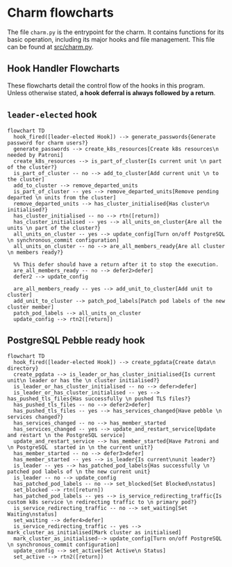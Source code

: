 # Charm flowcharts

The file `charm.py` is the entrypoint for the charm. It contains functions for its basic operation, including its major hooks and file management. This file can be found at [src/charm.py](https://github.com/canonical/postgresql-k8s-operator/blob/main/src/charm.py).

## Hook Handler Flowcharts

These flowcharts detail the control flow of the hooks in this program. Unless otherwise stated, **a hook deferral is always followed by a return**.

## `leader-elected` hook

```{mermaid}
flowchart TD
  hook_fired([leader-elected Hook]) --> generate_passwords{Generate password for charm users?}
  generate_passwords --> create_k8s_resources[Create k8s resources\n needed by Patroni]
  create_k8s_resources --> is_part_of_cluster{Is current unit \n part of the cluster?}
  is_part_of_cluster -- no --> add_to_cluster[Add current unit \n to the cluster]
  add_to_cluster --> remove_departed_units
  is_part_of_cluster -- yes --> remove_departed_units[Remove pending departed \n units from the cluster]
  remove_departed_units --> has_cluster_initialised{Has cluster\n initialised?}
  has_cluster_initialised -- no --> rtn([return])
  has_cluster_initialised -- yes --> all_units_on_cluster{Are all the units \n part of the cluster?}
  all_units_on_cluster -- yes --> update_config[Turn on/off PostgreSQL \n synchronous_commit configuration]
  all_units_on_cluster -- no --> are_all_members_ready{Are all cluster \n members ready?}

  %% This defer should have a return after it to stop the execution.
  are_all_members_ready -- no --> defer2>defer]
  defer2 --> update_config

  are_all_members_ready -- yes --> add_unit_to_cluster[Add unit to cluster]
  add_unit_to_cluster --> patch_pod_labels[Patch pod labels of the new cluster member]
  patch_pod_labels --> all_units_on_cluster
  update_config --> rtn2([return])
```

## PostgreSQL Pebble ready hook

```{mermaid}
flowchart TD
  hook_fired([leader-elected Hook]) --> create_pgdata{Create data\n directory}
  create_pgdata --> is_leader_or_has_cluster_initialised{Is current unit\n leader or has the \n cluster initialised?}
  is_leader_or_has_cluster_initialised -- no --> defer>defer]
  is_leader_or_has_cluster_initialised -- yes --> has_pushed_tls_files{Has successfully \n pushed TLS files?}
  has_pushed_tls_files -- no --> defer2>defer]
  has_pushed_tls_files -- yes --> has_services_changed{Have pebble \n services changed?}
  has_services_changed -- no --> has_member_started
  has_services_changed -- yes --> update_and_restart_service[Update and restart \n the PostgreSQL service]
  update_and_restart_service --> has_member_started{Have Patroni and \n PostgreSQL  started in \n the current unit?}
  has_member_started -- no --> defer3>defer]
  has_member_started -- yes --> is_leader{Is current\nunit leader?}
  is_leader -- yes --> has_patched_pod_labels{Has successfully \n patched pod labels of \n the new current unit}
  is_leader -- no --> update_config
  has_patched_pod_labels -- no --> set_blocked[Set Blocked\nstatus]
  set_blocked --> rtn([return])
  has_patched_pod_labels -- yes --> is_service_redirecting_traffic{Is custom k8s service \n redirecting traffic to \n primary pod?}
  is_service_redirecting_traffic -- no --> set_waiting[Set Waiting\nstatus]
  set_waiting --> defer4>defer]
  is_service_redirecting_traffic -- yes --> mark_cluster_as_initialised[Mark cluster as initialised]
  mark_cluster_as_initialised--> update_config[Turn on/off PostgreSQL \n synchronous_commit configuration]
  update_config --> set_active[Set Active\n Status]
  set_active --> rtn2([return])
```

